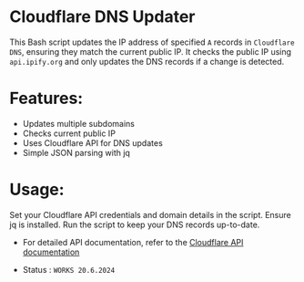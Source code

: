 # Cloudflare DNS Updater

This Bash script updates the IP address of specified `A` records in `Cloudflare DNS`, ensuring they match the current public IP. It checks the public IP using `api.ipify.org` and only updates the DNS records if a change is detected.

# Features:
- Updates multiple subdomains
- Checks current public IP
- Uses Cloudflare API for DNS updates
- Simple JSON parsing with jq
# Usage:

Set your Cloudflare API credentials and domain details in the script.
Ensure jq is installed.
Run the script to keep your DNS records up-to-date.



- For detailed API documentation, refer to the [Cloudflare API documentation](https://gist.github.com/marcostolosa/09615d10fa09e57071bbeeb7a5fd03ee)

- Status : `WORKS 20.6.2024`
